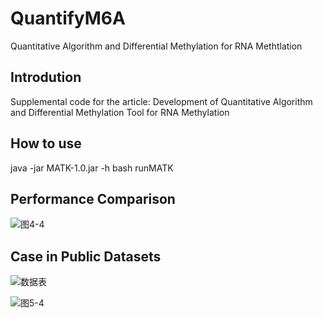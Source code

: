 # QuantifyM6A
Quantitative Algorithm and Differential Methylation for RNA Methtlation

## Introdution
Supplemental code for the article: Development of Quantitative Algorithm and Differential Methylation Tool for RNA Methylation


## How to use
java -jar MATK-1.0.jar -h
bash runMATK

## Performance Comparison
![图4-4](https://user-images.githubusercontent.com/28896687/229517511-e509e354-ae69-4218-ba7e-bbd254103870.jpg)


## Case in Public Datasets
![数据表](https://user-images.githubusercontent.com/28896687/229518645-2e8019e5-dfd2-4141-88e9-0115417082a6.PNG)


![图5-4](https://user-images.githubusercontent.com/28896687/229517582-c3e9ed3c-ebc6-4c90-8a8a-ef139e8ef7b9.jpg)
